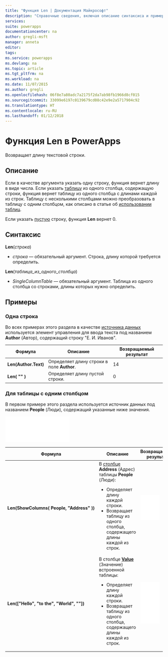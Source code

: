 ```yaml
---
title: "Функция Len | Документация Майкрософт"
description: "Справочные сведения, включая описание синтаксиса и примеры, относительно функции Len в PowerApps"
services: 
suite: powerapps
documentationcenter: na
author: gregli-msft
manager: anneta
editor: 
tags: 
ms.service: powerapps
ms.devlang: na
ms.topic: article
ms.tgt_pltfrm: na
ms.workload: na
ms.date: 11/07/2015
ms.author: gregli
ms.openlocfilehash: 06f8e7a80adc7a2175f2da7ab98fb1966d8cf015
ms.sourcegitcommit: 33099e6197c0139679cd08c42e9e2a5717904c92
ms.translationtype: HT
ms.contentlocale: ru-RU
ms.lasthandoff: 01/12/2018
---
```

# <a name="len-function-in-powerapps"></a>Функция Len в PowerApps
Возвращает длину текстовой строки.

## <a name="description"></a>Описание
Если в качестве аргумента указать одну строку, функция вернет длину в виде числа.  Если указать [таблицу](../working-with-tables.md) из одного столбца, содержащую строки, функция вернет таблицу из одного столбца с длинами каждой из строк. Таблицу с несколькими столбцами можно преобразовать в таблицу с одним столбцом, как описано в статье об [использовании таблиц](../working-with-tables.md).

Если указать [пустую](function-isblank-isempty.md) строку, функция **Len** вернет 0.

## <a name="syntax"></a>Синтаксис
**Len**(*строка*)

* *строка* — обязательный аргумент. Строка, длину которой требуется определить.

**Len**(*таблица_из_одного_столбца*)

* *SingleColumnTable* — обязательный аргумент. Таблица из одного столбца со строками, длины которых нужно определить.

## <a name="examples"></a>Примеры
### <a name="single-string"></a>Одна строка
Во всех примерах этого раздела в качестве [источника данных](../working-with-data-sources.md) используется элемент управления для ввода текста под названием **Author** (Автор), содержащий строку "E. И. Иванов".

| Формула | Описание | Возвращаемый результат |
| --- | --- | --- |
| **Len(Author.Text)** |Определяет длину строки в поле **Author**. |14 |
| **Len( "" )** |Определяет длину пустой строки. |0 |

### <a name="single-column-table"></a>Для таблицы с одним столбцом
В первом примере этого раздела используется источник данных под названием **People** (Люди), содержащий указанные ниже значения.

![](media/function-len/people-table.png)

| Формула | Описание | Возвращаемый результат |
| --- | --- | --- |
| **Len(ShowColumns(&nbsp;People,&nbsp;"Address"&nbsp;))** |В [столбце](../working-with-tables.md#columns) **Address** (Адрес) таблицы **People** (Люди):<br><ul><li>Определяет длину каждой строки.</li><li>Возвращает таблицу из одного столбца, содержащего длины каждой из строк.</li> |<style> img { max-width: none } </style> ![](media/function-len/people-table-len.png) |
| **Len(["Hello", "to the", "World", ""])** |В столбце **[Value](function-value.md)** (Значение) встроенной таблицы:<br><ul><li>Определяет длину каждой строки.</li><li>Возвращает таблицу из одного столбца, содержащего длины каждой из строк.</li> |![](media/function-len/people-table-len-inline.png) |

